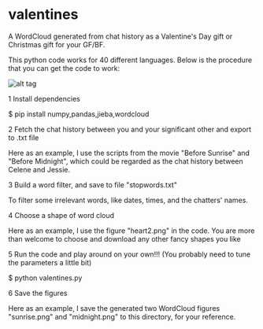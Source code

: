 # valentines
A WordCloud generated from chat history as a Valentine's Day gift or Christmas gift for your GF/BF.

This python code works for 40 different languages. Below is the procedure that you can get the code to work:

![alt tag](http://github.com/richardxiong/valentines/sunrise.png)

1 Install dependencies

$ pip install numpy,pandas,jieba,wordcloud

2 Fetch the chat history between you and your significant other and export to .txt file

Here as an example, I use the scripts from the movie "Before Sunrise" and "Before Midnight", which could be regarded as the chat history between Celene and Jessie.

3 Build a word filter, and save to file "stopwords.txt"

To filter some irrelevant words, like dates, times, and the chatters' names.

4 Choose a shape of word cloud

Here as an example, I use the figure "heart2.png" in the code. You are more than welcome to choose and download any other fancy shapes you like

5 Run the code and play around on your own!!! (You probably need to tune the parameters a little bit)

$ python valentines.py

6 Save the figures

Here as an example, I save the generated two WordCloud figures "sunrise.png" and "midnight.png" to this directory, for your reference.
